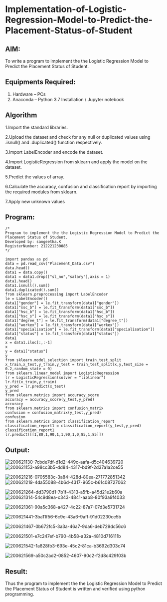 # Implementation-of-Logistic-Regression-Model-to-Predict-the-Placement-Status-of-Student

## AIM:
To write a program to implement the the Logistic Regression Model to Predict the Placement Status of Student.

## Equipments Required:
1. Hardware – PCs
2. Anaconda – Python 3.7 Installation / Jupyter notebook

## Algorithm
1.Import the standard libraries.

2.Upload the dataset and check for any null or duplicated values using .isnull() and .duplicated() function respectively.

3.Import LabelEncoder and encode the dataset.

4.Import LogisticRegression from sklearn and apply the model on the dataset.

5.Predict the values of array.

6.Calculate the accuracy, confusion and classification report by importing the required modules from sklearn.

7.Apply new unknown values


## Program:
```
/*
Program to implement the the Logistic Regression Model to Predict the Placement Status of Student.
Developed by: sangeetha.K
RegisterNumber: 212221230085 
*/
```

```
import pandas as pd
data = pd.read_csv("Placement_Data.csv")
data.head()
data1 = data.copy()
data1 = data1.drop(["sl_no","salary"],axis = 1)
data1.head()
data1.isnull().sum()
data1.duplicated().sum()
from sklearn.preprocessing import LabelEncoder
le = LabelEncoder()
data1["gender"] = le.fit_transform(data1["gender"])
data1["ssc_b"] = le.fit_transform(data1["ssc_b"])
data1["hsc_b"] = le.fit_transform(data1["hsc_b"])
data1["hsc_s"] = le.fit_transform(data1["hsc_s"])
data1["degree_t"] = le.fit_transform(data1["degree_t"])
data1["workex"] = le.fit_transform(data1["workex"])
data1["specialisation"] = le.fit_transform(data1["specialisation"])
data1["status"] = le.fit_transform(data1["status"])
data1
x = data1.iloc[:,:-1]
x
y = data1["status"]
y
from sklearn.model_selection import train_test_split
x_train,x_test,y_train,y_test = train_test_split(x,y,test_size = 0.2,random_state = 0)
from sklearn.linear_model import LogisticRegression
lr = LogisticRegression(solver = "liblinear")
lr.fit(x_train,y_train)
y_pred = lr.predict(x_test)
y_pred
from sklearn.metrics import accuracy_score
accuracy = accuracy_score(y_test,y_pred)
accuracy
from sklearn.metrics import confusion_matrix
confusion = confusion_matrix(y_test,y_pred)
confusion
from sklearn.metrics import classification_report
classification_report1 = classification_report(y_test,y_pred)
classification_report1
lr.predict([[1,80,1,90,1,1,90,1,0,85,1,85]])
```
## Output:
![200621130-7cbde7df-d1d2-449c-aafa-d5c404639720](https://user-images.githubusercontent.com/93992063/202885460-47bfad33-2e86-4623-bb47-5b22a63bf7b8.png)
![200621153-a98cc3b5-dd84-4317-bd9f-2d37a1a2ce55](https://user-images.githubusercontent.com/93992063/202885463-1811a5da-9c97-4f6b-9860-6197ddc4ade6.png)

![200621216-0705583c-3a84-428d-80ea-271772851342](https://user-images.githubusercontent.com/93992063/202885468-ff529ba5-4ad4-47cb-a729-32fcf9ce6594.png)
![200621219-4da55088-4b6d-4317-965c-b61c08727062](https://user-images.githubusercontent.com/93992063/202885600-b74e737b-c5ec-435e-ac96-c5c84951294e.png)

![200621264-dd3790d1-7b1f-4313-a5fb-a45d21e2b60a](https://user-images.githubusercontent.com/93992063/202885472-e150ec9c-49a4-427c-b3aa-6f38b26c57c3.png)
![200621314-54c9d8ea-c343-4841-aab8-80f93a9f4033](https://user-images.githubusercontent.com/93992063/202885474-2d3bf185-a311-4f0f-af8e-94c1a8164eae.png)

![200621361-90a5c368-a427-4c22-87a7-07d3e5731724](https://user-images.githubusercontent.com/93992063/202885483-fb44c0f4-ef90-4d87-8698-a01a7c94228a.png)

![200621441-3ba11f56-6c9e-43a6-9aff-91d02230ce5b](https://user-images.githubusercontent.com/93992063/202885494-d0598b2d-6fd1-428a-b375-5a69e51e927e.png)

![200621467-0b672fc5-3a3a-46a7-9da6-deb729dc56c6](https://user-images.githubusercontent.com/93992063/202885532-e05f8e27-2331-432f-9abb-125efcb8a588.png)

![200621501-e7c247ef-b790-4b58-a32a-4810d716111b](https://user-images.githubusercontent.com/93992063/202885508-b0126681-1d69-44fb-96a4-964b3fec9444.png)

![200621542-1a828fb3-693e-45c2-81ca-b3692d303c74](https://user-images.githubusercontent.com/93992063/202885502-21b44337-516d-43ac-ad74-fe49da4579f2.png)

![200621569-a50c2ad2-0852-4607-90c2-f2d8c429f03b](https://user-images.githubusercontent.com/93992063/202885621-aab3ba12-9f84-4c04-810b-9c7694e61efb.png)


## Result:
Thus the program to implement the the Logistic Regression Model to Predict the Placement Status of Student is written and verified using python programming.
